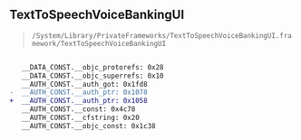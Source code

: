 ## TextToSpeechVoiceBankingUI

> `/System/Library/PrivateFrameworks/TextToSpeechVoiceBankingUI.framework/TextToSpeechVoiceBankingUI`

```diff

   __DATA_CONST.__objc_protorefs: 0x28
   __DATA_CONST.__objc_superrefs: 0x10
   __AUTH_CONST.__auth_got: 0x1fd8
-  __AUTH_CONST.__auth_ptr: 0x1078
+  __AUTH_CONST.__auth_ptr: 0x1058
   __AUTH_CONST.__const: 0x4c78
   __AUTH_CONST.__cfstring: 0x20
   __AUTH_CONST.__objc_const: 0x1c38

```
